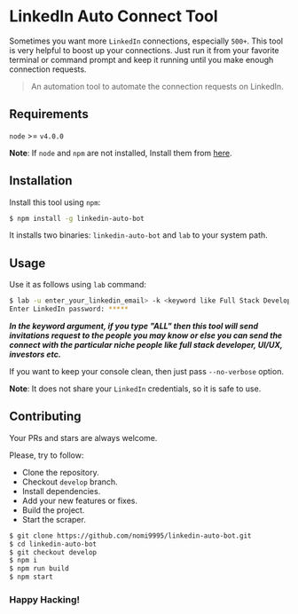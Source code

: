 # LinkedIn Auto Connect Tool

Sometimes you want more `LinkedIn` connections, especially `500+`. This tool is very helpful to boost up your connections.
Just run it from your favorite terminal or command prompt and keep it running until you make enough connection requests.

> An automation tool to automate the connection requests on LinkedIn.

## Requirements

`node` >= `v4.0.0`

**Note**: If `node` and `npm` are not installed, Install them from [here](https://nodejs.org/en/download/).


## Installation

Install this tool using `npm`:

```bash
$ npm install -g linkedin-auto-bot
```

It installs two binaries: `linkedin-auto-bot` and `lab` to your system path.

## Usage

Use it as follows using `lab` command:

```bash
$ lab -u enter_your_linkedin_email> -k <keyword like Full Stack Developer>
Enter LinkedIn password: *****
```

***In the keyword argument, if you type "ALL" then this tool will send invitations request to the people you may know or else you can send the connect with the particular niche people like full stack developer, UI/UX, investors etc.***

If you want to keep your console clean, then just pass `--no-verbose` option.

**Note**: It does not share your `LinkedIn` credentials, so it is safe to use.

## Contributing

Your PRs and stars are always welcome.

Please, try to follow:

* Clone the repository.
* Checkout `develop` branch.
* Install dependencies.
* Add your new features or fixes.
* Build the project.
* Start the scraper.

```sh
$ git clone https://github.com/nomi9995/linkedin-auto-bot.git
$ cd linkedin-auto-bot
$ git checkout develop
$ npm i
$ npm run build
$ npm start
```

### Happy Hacking!
